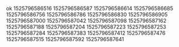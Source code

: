 ok
1525796586516
1525796586587
1525796586614
1525796586685
1525796586756
1525796586786
1525796586830
1525796586905
1525796587000
1525796587042
1525796587098
1525796587162
1525796587188
1525796587204
1525796587223
1525796587253
1525796587284
1525796587383
1525796587412
1525796587476
1525796587515
1525796587592
1525796587641
